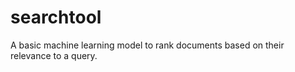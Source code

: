 # searchtool
 A basic machine learning model to rank documents based on their relevance to a query.

